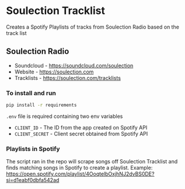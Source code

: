 # Soulection Tracklist
Creates a Spotify Playlists of tracks from Soulection Radio based on the track list

## Soulection Radio

- Soundcloud - https://soundcloud.com/soulection
- Website - https://soulection.com
- Tracklists - https://soulection.com/tracklists

### To install and run

```bash
pip install -r requirements
```

`.env` file is required containing two env variables
- `CLIENT_ID` - The ID from the app created on Spotify API
- `CLIENT_SECRET` - Client secret obtained from Spotify API

### Playlists in Spotify
The script ran in the repo will scrape songs off Soulection Tracklist and finds matching songs in Spotify to create a playlist.
Example: https://open.spotify.com/playlist/4OoqtelbOxjhNJ2dvBS0DE?si=d1eabf0dbfa542ad

